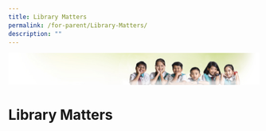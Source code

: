 ```yaml
---
title: Library Matters
permalink: /for-parent/Library-Matters/
description: ""
---
```

![](/images/Banner.jpg)

Library Matters
===============